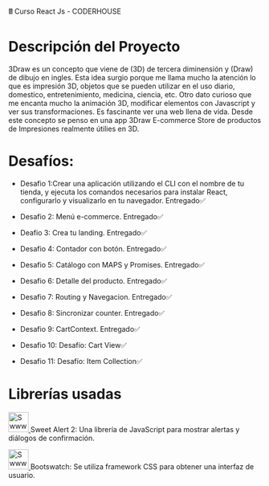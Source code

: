 
&#128425; Curso React Js - CODERHOUSE

# Descripción del Proyecto
3Draw es un concepto que viene de (3D) de tercera diminensión y (Draw) de dibujo en ingles. Esta idea surgio porque me llama mucho la atención lo que es impresión 3D, objetos que se pueden utilizar en el uso diario, domestico, entretenimiento, medicina, ciencia, etc. Otro dato curioso que me encanta mucho la animación 3D, modificar elementos con Javascript y ver sus transformaciones. Es fascinante ver una web llena de vida. Desde este concepto se penso en una app 3Draw E-commerce Store de productos de Impresiones realmente útilies en 3D. 

# Desafíos:
- Desafio 1:Crear una aplicación utilizando el CLI con el nombre de tu tienda, y ejecuta los comandos necesarios para instalar React, configurarlo y visualizarlo en tu navegador. Entregado✅

- Desafio 2: Menú e-commerce. Entregado✅

- Deafio 3: Crea tu landing. Entregado✅

- Desafio 4: Contador con botón. Entregado✅

- Desafio 5: Catálogo con MAPS y Promises. Entregado✅

- Desafio 6: Detalle del producto. Entregado✅

- Desafio 7: Routing y Navegacion. Entregado✅

- Desafio 8: Sincronizar counter. Entregado✅

- Desafio 9: CartContext. Entregado✅

- Desafio 10: Desafío: Cart View✅

- Desafio 11: Desafío: Item Collection✅

# Librerías usadas
<a href="https://sweetalert2.github.io/" target="_blank" rel="noreferrer"> <img src="https://avatars.githubusercontent.com/u/35137722?s=200&v=4" alt="Swwwtalert2" width="40" height="40"/> </a> Sweet Alert 2: Una librería de JavaScript para mostrar alertas y diálogos de confirmación.

<a href="https://camo.githubusercontent.com/51da0973891f15de1404fe9e17951136a420dafec4f9bbfa883e6283623c9317/68747470733a2f2f626f6f747377617463682e636f6d2f5f6173736574732f696d672f6c6f676f2d6461726b2e737667" target="_blank" rel="noreferrer"> <img src="https://avatars.githubusercontent.com/u/35137722?s=200&v=4" alt="Swwwtalert2" width="40" height="40"/> </a> Bootswatch: Se utiliza framework CSS para obtener una interfaz de usuario.





